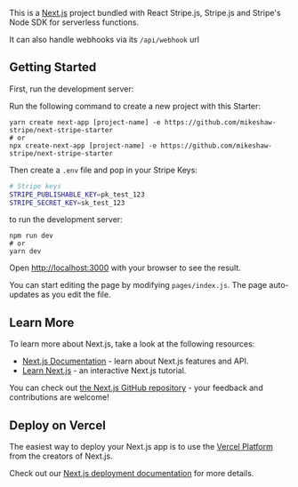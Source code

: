 This is a [Next.js](https://nextjs.org/) project bundled with React Stripe.js, Stripe.js and Stripe's Node SDK for serverless functions.

It can also handle webhooks via its `/api/webhook` url

## Getting Started

First, run the development server:

Run the following command to create a new project with this Starter:

```
yarn create next-app [project-name] -e https://github.com/mikeshaw-stripe/next-stripe-starter
# or
npx create-next-app [project-name] -e https://github.com/mikeshaw-stripe/next-stripe-starter
```

Then create a `.env` file and pop in your Stripe Keys:

```bash
# Stripe keys
STRIPE_PUBLISHABLE_KEY=pk_test_123
STRIPE_SECRET_KEY=sk_test_123
```

to run the development server:

```
npm run dev
# or
yarn dev
```

Open [http://localhost:3000](http://localhost:3000) with your browser to see the result.

You can start editing the page by modifying `pages/index.js`. The page auto-updates as you edit the file.

## Learn More

To learn more about Next.js, take a look at the following resources:

- [Next.js Documentation](https://nextjs.org/docs) - learn about Next.js features and API.
- [Learn Next.js](https://nextjs.org/learn) - an interactive Next.js tutorial.

You can check out [the Next.js GitHub repository](https://github.com/vercel/next.js/) - your feedback and contributions are welcome!

## Deploy on Vercel

The easiest way to deploy your Next.js app is to use the [Vercel Platform](https://vercel.com/import?utm_medium=default-template&filter=next.js&utm_source=create-next-app&utm_campaign=create-next-app-readme) from the creators of Next.js.

Check out our [Next.js deployment documentation](https://nextjs.org/docs/deployment) for more details.
